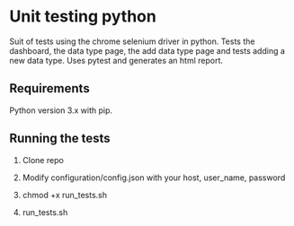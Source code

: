 # Unit testing python

Suit of tests using the chrome selenium driver in python. Tests the dashboard, the data type page, the add data type page and tests adding a new data type. Uses pytest and generates an html report.

## Requirements

Python version 3.x with pip.

## Running the tests
1. Clone repo

2. Modify configuration/config.json with your host, user_name, password

3. chmod +x run_tests.sh

4. run_tests.sh

